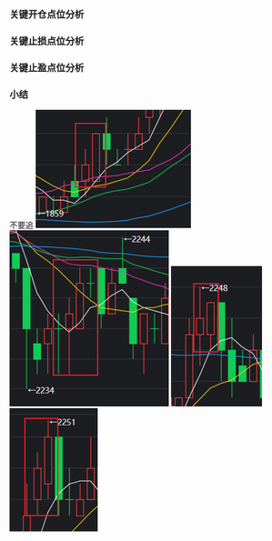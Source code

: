 ### 关键开仓点位分析

### 关键止损点位分析

### 关键止盈点位分析

### 小结
不要追
![](images/img-2023-09-21-17-53-26.png)
![](images/img-2023-09-21-17-55-04.png)
![](images/img-2023-09-21-17-55-52.png)
![](images/img-2023-09-21-17-56-21.png)